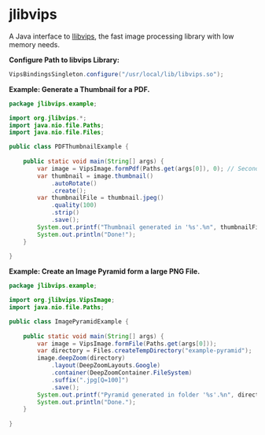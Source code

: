 # jlibvips

A Java interface to [llibvips](http://libvips.github.io/libvips/), the fast image processing library with low memory needs.

**Configure Path to libvips Library:**

```java
VipsBindingsSingleton.configure("/usr/local/lib/libvips.so");
```

**Example: Generate a Thumbnail for a PDF.**

```java
package jlibvips.example;

import org.jlibvips.*;
import java.nio.file.Paths;
import java.nio.file.Files;

public class PDFThumbnailExample {
    
    public static void main(String[] args) {
        var image = VipsImage.formPdf(Paths.get(args[0]), 0); // Second Parameter is the Page Number
        var thumbnail = image.thumbnail()
            .autoRotate()
            .create();
        var thumbnailFile = thumbnail.jpeg()
            .quality(100)
            .strip()
            .save();
        System.out.printf("Thumbnail generated in '%s'.%n", thumbnailFile.toString());
        System.out.println("Done!");
    }
    
}
```

**Example: Create an Image Pyramid form a large PNG File.**


```java
package jlibvips.example;

import org.jlibvips.VipsImage;
import java.nio.file.Paths;

public class ImagePyramidExample {
    
    public static void main(String[] args) {
        var image = VipsImage.formFile(Paths.get(args[0]));
        var directory = Files.createTempDirectory("example-pyramid");
        image.deepZoom(directory)
            .layout(DeepZoomLayouts.Google)
            .container(DeepZoomContainer.FileSystem)
            .suffix(".jpg[Q=100]")
            .save();
        System.out.printf("Pyramid generated in folder '%s'.%n", directory.toString());
        System.out.println("Done.");
    }
    
}
```
